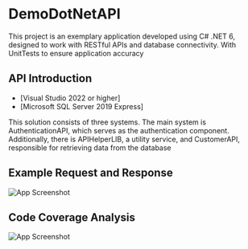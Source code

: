 # DemoDotNetAPI
This project is an exemplary application developed using C# .NET 6, designed to work with RESTful APIs and database connectivity.
With UnitTests to ensure application accuracy 

## API Introduction
 - [Visual Studio 2022 or higher]
 - [Microsoft SQL Server 2019 Express]

This solution consists of three systems. The main system is AuthenticationAPI, which serves as the authentication component. 
Additionally, there is APIHelperLIB, a utility service, and CustomerAPI, responsible for retrieving data from the database

## Example Request and Response
![App Screenshot](https://via.placeholder.com/468x300?text=App+Screenshot+Here)

## Code Coverage Analysis
![App Screenshot](https://i.imgur.com/tsParxL.png)
